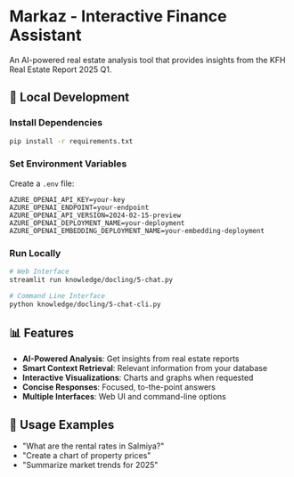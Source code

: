 # Markaz - Interactive Finance Assistant

An AI-powered real estate analysis tool that provides insights from the KFH Real Estate Report 2025 Q1.

## 🔧 Local Development

### Install Dependencies
```bash
pip install -r requirements.txt
```

### Set Environment Variables
Create a `.env` file:
```env
AZURE_OPENAI_API_KEY=your-key
AZURE_OPENAI_ENDPOINT=your-endpoint
AZURE_OPENAI_API_VERSION=2024-02-15-preview
AZURE_OPENAI_DEPLOYMENT_NAME=your-deployment
AZURE_OPENAI_EMBEDDING_DEPLOYMENT_NAME=your-embedding-deployment
```

### Run Locally
```bash
# Web Interface
streamlit run knowledge/docling/5-chat.py

# Command Line Interface
python knowledge/docling/5-chat-cli.py
```

## 📊 Features

- **AI-Powered Analysis**: Get insights from real estate reports
- **Smart Context Retrieval**: Relevant information from your database
- **Interactive Visualizations**: Charts and graphs when requested
- **Concise Responses**: Focused, to-the-point answers
- **Multiple Interfaces**: Web UI and command-line options

## 📝 Usage Examples

- "What are the rental rates in Salmiya?"
- "Create a chart of property prices"
- "Summarize market trends for 2025"
